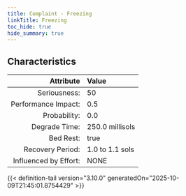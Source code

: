 ```yaml
---
title: Complaint - Freezing
linkTitle: Freezing
toc_hide: true
hide_summary: true
---
```

<!-- This is generated by the MarsSim HelpGenertor, do not edit. -->

## Characteristics

| Attribute      | Value |
|--------:|:------|
|Seriousness:|50|
|Performance Impact:|0.5|
|Probability:|0.0|
|Degrade Time:|250.0 millisols|
|Bed Rest:|true|
|Recovery Period:|1.0 to 1.1 sols|
|Influenced by Effort:|NONE|
 


{{< definition-tail version="3.10.0" generatedOn="2025-10-09T21:45:01.8754429" >}}


